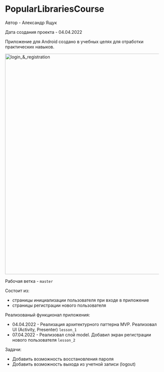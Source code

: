 # PopularLibrariesCourse 
Автор - Александр Ящук

Дата создания проекта - 04.04.2022

Приложение для Android создано в учебных целях для отработки практических навыков.

<img src = "./login_&_registration.gif" alt="login_&_registration" height="720">

Рабочая ветка - `master`

Состоит из:

+ страницы инициализации пользователя при входе в приложение
+ страницы регистрации нового пользователя

Реализованый функционал приложения: 

+ 04.04.2022 - Реализация архитектурного паттерна MVP. Реализовал UI (Activity, Presenter) `lesson_1`
+ 07.04.2022 - Реализовал слой model. Добавил экран регистрации нового пользователя `lesson_2`

Задачи:

+ Добавить возможность восстановления пароля
+ Добавить возможность выхода из учетной записи (logout)
